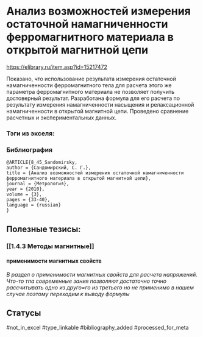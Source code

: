 # Анализ возможностей измерения остаточной намагниченности ферромагнитного материала в открытой магнитной цепи

https://elibrary.ru/item.asp?id=15217472

Показано, что использование результата измерения остаточной намагниченности ферромагнитного тела для расчета этого же параметра ферромагнитного материала не позволяет получить достоверный результат. Разработана формула для его расчета по результату измерения намагниченности насыщения и релаксационной намагниченности в открытой магнитной цепи. Проведено сравнение расчетных и экспериментальных данных.


### Тэги из экселя:

### Библиография
```
@ARTICLE{8_45_Sandomirsky,
author = {Сандомирский, С. Г.},
title = {Анализ возможностей измерения остаточной намагниченности ферромагнитного материала в открытой магнитной цепи},
journal = {Метрология},
year = {2010},
volume = {3},
pages = {33-40},
language = {russian}
}
```

## Полезные тезисы:
### [[1.4.3 Методы магнитные]]
#### применимости магнитных свойств
_В раздел о применимости магнитных свойств для расчета напряжений.
Что-то тпа современные зания позволяют достаточно точно рассчитывать одно из друго=го из третьего но не применимо в нашем случае поэтому переходим к выводу формулы_

## Статусы
#not_in_excel 
#type_linkable 
#bibliography_added
#processed_for_meta
